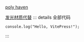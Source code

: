 <script setup>
  import PBRMaterials from '/components/03-PBR-materials/PBRMaterials.vue'
  import BilibiliPlayer from '/components/common/BilibiliPlayer.vue'
</script>

<PBRMaterials/>
<BilibiliPlayer url="//player.bilibili.com/player.html?aid=214193334&bvid=BV1ta41177Sk&cid=723547173&page=4&high_quality=1"/>

[poly haven](http://polyhaven.com)

[发光材质代替](https://polyhaven.com/a/slate_driveway)
::: details 全部代码

```vue
console.log("Hello, VitePress!");
```

:::
